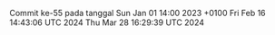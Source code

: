 Commit ke-55 pada tanggal Sun Jan 01 14:00 2023 +0100
Fri Feb 16 14:43:06 UTC 2024
Thu Mar 28 16:29:39 UTC 2024
